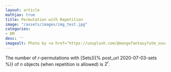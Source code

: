 ```yaml
---
layout: article
mathjax: true
title: Permutation with Repetition
image: "/assets/images/img_test.jpg"
categories:
- DM
desc: '' 
imagealt: Photo by <a href="https://unsplash.com/@mangofantasy?utm_source=unsplash&utm_medium=referral&utm_content=creditCopyText">Tim Johnson</a> on <a href="https://unsplash.com/s/photos/logic?utm_source=unsplash&utm_medium=referral&utm_content=creditCopyText">Unsplash</a>
---
```


The number of $r$-permutations with [Sets]({% post_url 2020-07-03-sets %}) of $n$ objects (when repetition is allowed) is $2^r$.